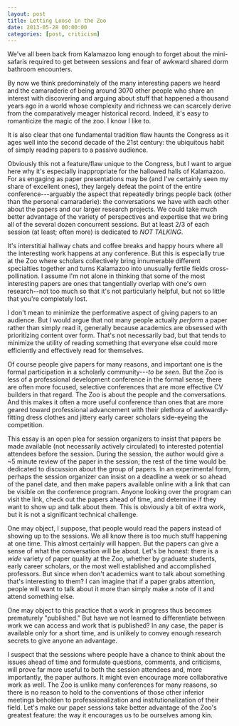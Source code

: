 ```yaml
--- 
layout: post 
title: Letting Loose in the Zoo
date: 2013-05-28 00:00:00
categories: [post, criticism]
---
```


We've all been back from Kalamazoo long enough to forget about the mini-safaris required to get between sessions and fear of awkward shared dorm bathroom encounters. 

By now we think predominately of the many interesting papers we heard and the camaraderie of being around 3070 other people who share an interest with discovering and arguing about stuff that happened a thousand years ago in a world whose complexity and richness we can scarcely derive from the comparatively meager historical record. Indeed, it's easy to romanticize the magic of the zoo. I know I like to.

It is also clear that one fundamental tradition flaw haunts the Congress as it ages well into the second decade of the 21st century: the ubiquitous habit of simply reading papers to a passive audience.

Obviously this not a feature/flaw unique to the Congress, but I want to argue here why it's especially inappropriate for the hallowed halls of Kalamazoo. For as engaging as paper presentations may be (and I've certainly seen my share of excellent ones), they largely defeat the point of the entire conference---arguably the aspect that repeatedly brings people back (other than the personal camaraderie): the conversations we have with each other about the papers and our larger research projects. We could take much better advantage of the variety of perspectives and expertise that we bring all of the several dozen concurrent sessions. But at least 2/3 of each session (at least; often more) is dedicated to *NOT TALKING*. 

It's interstitial hallway chats and coffee breaks and happy hours where all the interesting work happens at any conference. But this is especially true at the Zoo where scholars collectively bring innumerable different specialties together and turns Kalamazoo into unusually fertile fields cross-pollination. I assume I'm not alone in thinking that some of the most interesting papers are ones that tangentially overlap with one's own research--not too much so that it's not particularly helpful, but not so little that you're completely lost. 

I don't mean to minimize the performative aspect of giving papers to an audience. But I would argue that not many people actually *perform* a paper rather than simply read it, generally because academics are obsessed with prioritizing content over form. That's not necessarily bad, but that tends to minimize the utility of reading something that everyone else could more efficiently and effectively read for themselves.

Of course people give papers for many reasons, and important one is the formal participation in a scholarly community---*to be seen*. But the Zoo is less of a professional development conference in the formal sense; there are often more focused, selective conferences that are more effective CV builders in that regard. The Zoo is about the people and the conversations. And this makes it often a more useful conference than ones that are more geared toward professional advancement with their plethora of awkwardly-fitting dress clothes and jittery early career scholars side-eyeing the competition.

This essay is an open plea for session organizers to insist that papers be made available (not necessarily actively circulated) to interested potential attendees before the session. During the session, the author would give a ~5 minute review of the paper in the session; the rest of the time would be dedicated to discussion about the group of papers. In an experimental form, perhaps the session organizer can insist on a deadline a week or so ahead of the panel date, and then make papers available online with a link that can be visible on the conference program. Anyone looking over the program can visit the link, check out the papers ahead of time, and determine if they want to show up and talk about them. This is obviously a bit of extra work, but it is not a significant technical challenge.

One may object, I suppose, that people would read the papers instead of showing up to the sessions. We all know there is too much stuff happening at one time. This almost certainly will happen. But the papers can give a sense of what the conversation will be about. Let's be honest: there is a *wide* variety of paper quality at the Zoo, whether by graduate students, early career scholars, or the most well established and accomplished professors. But since when don't academics want to talk about something that's interesting to them? I can imagine that if a paper grabs attention, people will want to talk about it more than simply make a note of it and attend something else. 

One may object to this practice that a work in progress thus becomes prematurely "published." But have we not learned to differentiate between work we can access and work that is published? In any case, the paper is available only for a short time, and is unlikely to convey enough research secrets to give anyone an advantage. 

I suspect that the sessions where people have a chance to think about the issues ahead of time and formulate questions, comments, and criticisms, will prove far more useful to both the session attendees and, more importantly, the paper authors. It might even encourage more collaborative work as well. The Zoo is unlike many conferences for many reasons, so there is no reason to hold to the conventions of those other inferior meetings beholden to professionalization and institutionalization of their field. Let's make our paper sessions take better advantage of the Zoo's greatest feature: the way it encourages us to be ourselves among kin.